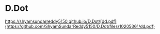# D.Dot
https://shyamsundarreddy5150.github.io/D.Dot/[dd.pdf](https://github.com/ShyamSundarReddy5150/D.Dot/files/10205361/dd.pdf)
